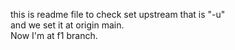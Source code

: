 this is readme file to check set upstream that is "-u"
<br>
and we set it at origin main.
<br>
Now I'm at f1 branch. 